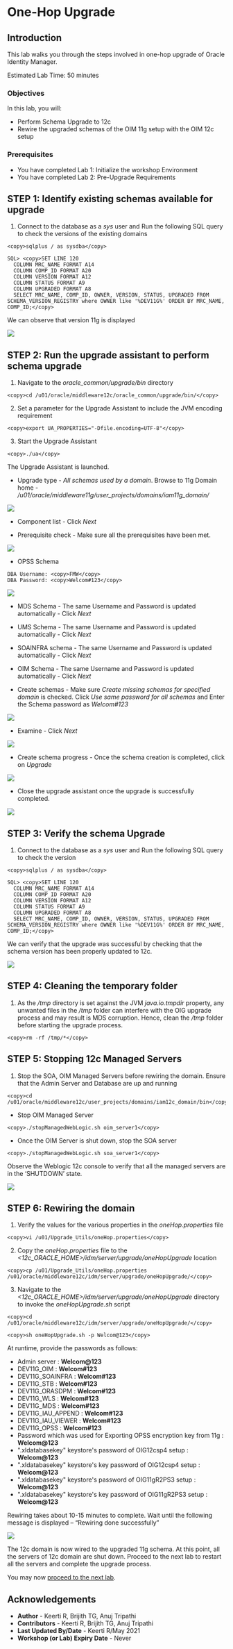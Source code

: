# One-Hop Upgrade

## Introduction

This lab walks you through the steps involved in one-hop upgrade of Oracle Identity Manager.

Estimated Lab Time: 50 minutes

### Objectives

In this lab, you will:
* Perform Schema Upgrade to 12c
* Rewire the upgraded schemas of the OIM 11g setup with the OIM 12c setup

### Prerequisites

* You have completed Lab 1: Initialize the workshop Environment
* You have completed Lab 2: Pre-Upgrade Requirements

## **STEP 1:** Identify existing schemas available for upgrade

1. Connect to the database as a *sys* user and Run the following SQL query to check the versions of the existing domains

  ```
  <copy>sqlplus / as sysdba</copy>
  ```
  ```
  SQL> <copy>SET LINE 120
	COLUMN MRC_NAME FORMAT A14
	COLUMN COMP_ID FORMAT A20
	COLUMN VERSION FORMAT A12
	COLUMN STATUS FORMAT A9
	COLUMN UPGRADED FORMAT A8
	SELECT MRC_NAME, COMP_ID, OWNER, VERSION, STATUS, UPGRADED FROM SCHEMA_VERSION_REGISTRY where OWNER like '%DEV11G%' ORDER BY MRC_NAME, COMP_ID;</copy>
  ```
  We can observe that version 11g is displayed

  ![](images/1-sql.PNG)

## **STEP 2:** Run the upgrade assistant to perform schema upgrade

1. Navigate to the *oracle_common/upgrade/bin* directory
  ```
  <copy>cd /u01/oracle/middleware12c/oracle_common/upgrade/bin/</copy>
  ```

2. Set a parameter for the Upgrade Assistant to include the JVM encoding requirement
  ```
  <copy>export UA_PROPERTIES="-Dfile.encoding=UTF-8"</copy>
  ```

3. Start the Upgrade Assistant
  ```
  <copy>./ua</copy>
  ```
  The Upgrade Assistant is launched.

  - Upgrade type - *All schemas used by a domain*. Browse to 11g Domain home - */u01/oracle/middleware11g/user_projects/domains/iam11g_domain/*

  ![](images/2-upgrade.PNG)

  - Component list - Click *Next*

  - Prerequisite check - Make sure all the prerequisites have been met.

  ![](images/3-upgrade.PNG)

  - OPSS Schema
  ```
  DBA Username: <copy>FMW</copy>
  DBA Password: <copy>Welcom#123</copy>
  ```

  ![](images/3a-upgrade.PNG)

  - MDS Schema - The same Username and Password is updated automatically - Click *Next*

  - UMS Schema - The same Username and Password is updated automatically - Click *Next*

  - SOAINFRA schema - The same Username and Password is updated automatically - Click *Next*

  - OIM Schema - The same Username and Password is updated automatically - Click *Next*

  - Create schemas - Make sure *Create missing schemas for specified domain* is checked. Click *Use same password for all schemas* and Enter the Schema password as *Welcom#123*

  ![](images/4-upgrade.PNG)

  - Examine - Click *Next*

  ![](images/5-upgrade.PNG)

  - Create schema progress - Once the schema creation is completed, click on *Upgrade*

  ![](images/6-upgrade.PNG)

  - Close the upgrade assistant once the upgrade is successfully completed.

  ![](images/7-upgrade.PNG)

## **STEP 3:** Verify the schema Upgrade

1. Connect to the database as a *sys* user and Run the following SQL query to check the version

  ```
  <copy>sqlplus / as sysdba</copy>
  ```
  ```
  SQL> <copy>SET LINE 120
	COLUMN MRC_NAME FORMAT A14
	COLUMN COMP_ID FORMAT A20
	COLUMN VERSION FORMAT A12
	COLUMN STATUS FORMAT A9
	COLUMN UPGRADED FORMAT A8
	SELECT MRC_NAME, COMP_ID, OWNER, VERSION, STATUS, UPGRADED FROM SCHEMA_VERSION_REGISTRY where OWNER like '%DEV11G%' ORDER BY MRC_NAME, COMP_ID;</copy>
  ```
  We can verify that the upgrade was successful by checking that the schema version has been properly updated to 12c.

  ![](images/8-sql.PNG)

## **STEP 4:** Cleaning the temporary folder

1. As the */tmp* directory is set against the JVM *java.io.tmpdir* property, any unwanted files in the */tmp* folder can interfere with the OIG upgrade process and may result is MDS corruption. Hence, clean the */tmp* folder before starting the upgrade process.
  ```
  <copy>rm -rf /tmp/*</copy>
  ```

## **STEP 5:** Stopping 12c Managed Servers

1. Stop the SOA, OIM Managed Servers before rewiring the domain. Ensure that the Admin Server and Database are up and running
  ```
  <copy>cd /u01/oracle/middleware12c/user_projects/domains/iam12c_domain/bin</copy>
  ```
  - Stop OIM Managed Server

  ```
  <copy>./stopManagedWebLogic.sh oim_server1</copy>
  ```

  - Once the OIM Server is shut down, stop the SOA server

  ```
  <copy>./stopManagedWebLogic.sh soa_server1</copy>
  ```

  Observe the Weblogic 12c console to verify that all the managed servers are in the ‘SHUTDOWN’ state.

  ![](images/9-server12c.PNG)

## **STEP 6:** Rewiring the domain

1. Verify the values for the various properties in the *oneHop.properties* file
  ```
  <copy>vi /u01/Upgrade_Utils/oneHop.properties</copy>
  ```

2. Copy the *oneHop.properties* file to the *<12c_ORACLE_HOME>/idm/server/upgrade/oneHopUpgrade* location
  ```
  <copy>cp /u01/Upgrade_Utils/oneHop.properties /u01/oracle/middleware12c/idm/server/upgrade/oneHopUpgrade/</copy>
  ```
3. Navigate to the *<12c_ORACLE_HOME>/idm/server/upgrade/oneHopUpgrade* directory to invoke the *oneHopUpgrade.sh* script
  ```
  <copy>cd /u01/oracle/middleware12c/idm/server/upgrade/oneHopUpgrade/</copy>
  ```
  ```
  <copy>sh oneHopUpgrade.sh -p Welcom@123</copy>
  ```
  At runtime, provide the passwords as follows:
  - Admin server : **Welcom@123**
  - DEV11G_OIM : **Welcom#123**
  - DEV11G_SOAINFRA : **Welcom#123**
  - DEV11G_STB : **Welcom#123**
  - DEV11G_ORASDPM : **Welcom#123**
  - DEV11G_WLS : **Welcom#123**
  - DEV11G_MDS : **Welcom#123**
  - DEV11G_IAU_APPEND : **Welcom#123**
  - DEV11G_IAU_VIEWER : **Welcom#123**
  - DEV11G_OPSS : **Welcom#123**
  - Password which was used for Exporting OPSS encryption key from 11g : **Welcom@123**
  - ".xldatabasekey" keystore's password of OIG12csp4 setup : **Welcom@123**
  - ".xldatabasekey" keystore's key password of OIG12csp4 setup : **Welcom@123**
  - ".xldatabasekey" keystore's password of OIG11gR2PS3 setup : **Welcom@123**
  - ".xldatabasekey" keystore's key password of OIG11gR2PS3 setup : **Welcom@123**

  Rewiring takes about 10-15 minutes to complete.
  Wait until the following message is displayed – “Rewiring done successfully”

  ![](images/10-rewire.PNG)

  The 12c domain is now wired to the upgraded 11g schema. At this point, all the servers of 12c domain are shut down. Proceed to the next lab to restart all the servers and complete the upgrade process.


You may now [proceed to the next lab](#next).

## Acknowledgements
* **Author** - Keerti R, Brijith TG, Anuj Tripathi
* **Contributors** -  Keerti R, Brijith TG, Anuj Tripathi
* **Last Updated By/Date** - Keerti R/May 2021
* **Workshop (or Lab) Expiry Date** - Never
